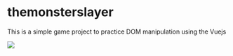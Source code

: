 # themonsterslayer
This is a simple game project to practice DOM manipulation using the Vuejs

<img src="https://www.google.com/images/branding/googlelogo/1x/googlelogo_color_272x92dp.png">
